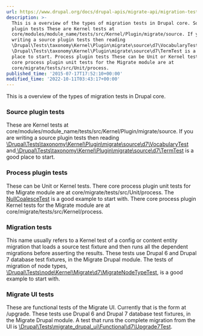 ```yaml
---
url: https://www.drupal.org/docs/drupal-apis/migrate-api/migration-tests
description: >-
  This is a overview of the types of migration tests in Drupal core. Source
  plugin tests These are Kernel tests at
  core/modules/module_name/tests/src/Kernel/Plugin/migrate/source. If you are
  writing a source plugin tests then reading
  \Drupal\Tests\taxonomy\Kernel\Plugin\migrate\source\d7\VocabularyTest and
  \Drupal\Tests\taxonomy\Kernel\Plugin\migrate\source\d7\TermTest is a good
  place to start. Process plugin tests These can be Unit or Kernel tests. There
  core process plugin unit tests for the Migrate module are at
  core/migrate/tests/src/Unit/process.
published_time: '2015-07-17T17:52:10+00:00'
modified_time: '2022-10-11T03:43:17+00:00'
---
```

This is a overview of the types of migration tests in Drupal core.

### Source plugin tests

These are Kernel tests at core/modules/module\_name/tests/src/Kernel/Plugin/migrate/source. If you are writing a source plugin tests then reading [\\Drupal\\Tests\\taxonomy\\Kernel\\Plugin\\migrate\\source\\d7\\VocabularyTest](https://api.drupal.org/api/drupal/core%21modules%21taxonomy%21tests%21src%21Kernel%21Plugin%21migrate%21source%21d7%21VocabularyTest.php/9.2.x) and[ \\Drupal\\Tests\\taxonomy\\Kernel\\Plugin\\migrate\\source\\d7\\TermTest](https://api.drupal.org/api/drupal/core%21modules%21taxonomy%21tests%21src%21Kernel%21Plugin%21migrate%21source%21d7%21TermTest.php/9.2.x) is a good place to start.

### Process plugin tests

These can be Unit or Kernel tests. There core process plugin unit tests for the Migrate module are at core/migrate/tests/src/Unit/process. The [NullCoalesceTest](https://api.drupal.org/api/drupal/core%21modules%21migrate%21tests%21src%21Unit%21process%21NullCoalesceTest.php/9.2.x) is a good example to start with. There core process plugin Kernel tests for the Migrate module are at core/migrate/tests/src/Kernel/process.

### Migration tests

This name usually refers to a Kernel test of a config or content entity migration that loads a source test fixture and then runs all the dependent migrations before asserting the results. These tests use Drupal 6 and Drupal 7 database test fixtures, in the Migrate Drupal module. The tests of migration of node types, [\\Drupal\\Tests\\node\\Kernel\\Migrate\\d7\\MigrateNodeTypeTest](https://api.drupal.org/api/drupal/core%21modules%21node%21tests%21src%21Kernel%21Migrate%21d7%21MigrateNodeTypeTest.php/9.2.x), is a good example to start with.

### Migrate UI tests

These are functional tests of the Migrate UI. Currently that is the form at /upgrade. These tests use Drupal 6 and Drupal 7 database test fixtures, in the Migrate Drupal module. A test that runs the complete migration from the UI is [\\Drupal\\Tests\\migrate\_drupal\_ui\\Functional\\d7\\Upgrade7Test](http://api.drupal.org/api/drupal/core!modules!migrate%5Fdrupal%5Fui!tests!src!Functional!d7!Upgrade7Test.php/class/Upgrade7Test/9.2.x).